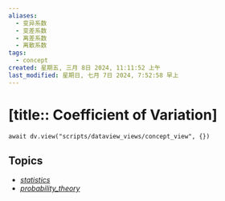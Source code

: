 ```yaml
---
aliases:
  - 变异系数
  - 变差系数
  - 离差系数
  - 离散系数
tags:
  - concept
created: 星期五, 三月 8日 2024, 11:11:52 上午
last_modified: 星期日, 七月 7日 2024, 7:52:58 早上
---
```


# [title:: Coefficient of Variation]

```dataviewjs
await dv.view("scripts/dataview_views/concept_view", {})
```

## Topics

- [_statistics_](_statistics_.md)
- [_probability_theory_](_probability_theory_.md)
